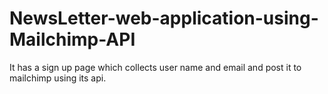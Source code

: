 # NewsLetter-web-application-using-Mailchimp-API
It has a sign up page which collects user name and email and post it to mailchimp using its api.

